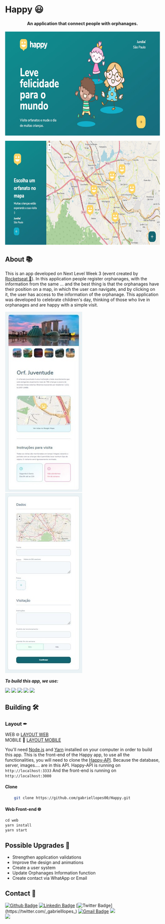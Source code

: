 # Happy 😃
<h4 align="center">
  <strong>An application that connect people with orphanages.</strong>
</h4>

<p align="center">
    <img width="700" height="338" src="./github_images/1.jpg">
</p>
<p align="center">
    <img width="700" height="338" src="./github_images/2.jpg">
</p>

## About 📚
This is an app developed on Next Level Week 3 (event created by [Rocketseat 🚀](https://rocketseat.com.br/)).
In this application people register orphanages, with the information from the same ... and the best thing is that the orphanages have their position on a map, in which the user can navigate, and by clicking on it, the user has access to the information of the orphanage.
This application was developed to celebrate children's day, thinking of those who live in orphanages and are happy with a simple visit.

<div class="row">
  <p>
    <img width="251" height="586" src="./github_images/3.jpg">
    <img width="251" height="586" src="./github_images/4.jpg">    
  </p>
</div>

***To build this app, we use:***
<div class="row">
  <img src="https://img.shields.io/badge/node.js%20-%2343853D.svg?&style=for-the-badge&logo=node.js&logoColor=white">
  <img src="https://img.shields.io/badge/typescript%20-%23007ACC.svg?&style=for-the-badge&logo=typescript&logoColor=white">
  <img src="https://img.shields.io/badge/react%20-%2320232a.svg?&style=for-the-badge&logo=react&logoColor=%2361DAFB">
  <img src="https://img.shields.io/badge/sqlite-%2307405e.svg?&style=for-the-badge&logo=sqlite&logoColor=white">
  <img src="https://img.shields.io/badge/javascript%20-%23323330.svg?&style=for-the-badge&logo=javascript&logoColor=%23F7DF1E">
</div>

## Building 🛠

### Layout ✒
WEB 🌐 [LAYOUT WEB](https://nodejs.org) <br>
MOBILE 📱 [LAYOUT MOBILE](https://nodejs.org)

You'll need [Node.js](https://nodejs.org) and  [Yarn](https://classic.yarnpkg.com/en/docs/install/#windows-stable) installed on your computer in order to build this app.
This is the front-end of the Happy app, to use all the functionalities, you will need to clone the [Happy-API](https://github.com/gabriellopes00/Happy-API). Because the database, server, images.... are in this API. Happy-API is running on
``` http://localhost:3333 ```
And the front-end is running on
``` http://localhost:3000 ``` <br>

#### Clone

```bash
    git clone https://github.com/gabriellopes00/Happy.git
```
#### Web Front-end 🌐

```ssh
cd web
yarn install
yarn start
```

## Possible Upgrades 🔧
- Strengthen application validations
- Improve the design and animations
- Create a user system
- Update Orphanages Information function
- Create contact via WhatApp or Email

## Contact 📱

[![Github Badge](https://img.shields.io/badge/-Github-000?style=flat-square&logo=Github&logoColor=white&link=https://github.com/gabriellopes00)](https://github.com/gabriellopes00)
[![Linkedin Badge](https://img.shields.io/badge/-LinkedIn-blue?style=flat-square&logo=Linkedin&logoColor=white&link=https://www.linkedin.com/in/gabriel-lopes-6625631b0/)](https://www.linkedin.com/in/gabriel-lopes-6625631b0/)
[![Twitter Badge](https://img.shields.io/badge/-Twitter-1ca0f1?style=flat-square&labelColor=1ca0f1&logo=twitter&logoColor=white&link=https://twitter.com/_gabrielllopes_)](https://twitter.com/_gabrielllopes_)
[![Gmail Badge](https://img.shields.io/badge/-Gmail-D14836?&style=flat-square&logo=Gmail&logoColor=white&link=mailto:gabrielluislopes00@gmail.com)](mailto:gabrielluislopes00@gmail.com)
  <a href="https://www.facebook.com/profile.php?id=100034920821684">
    <img src="https://img.shields.io/badge/Facebook-%231877F2.svg?&style=flat-square&logo=facebook&logoColor=white">  
  </a> 
  <a href="https://www.instagram.com/_.gabriellopes/?hl=pt-br">
    <img src="https://img.shields.io/badge/Instagram-%23E4405F.svg?&style=flat-square&logo=instagram&logoColor=white">
  </a>
